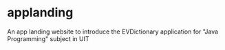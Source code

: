 # applanding
An app landing website to introduce the EVDictionary application for "Java Programming" subject in UIT
